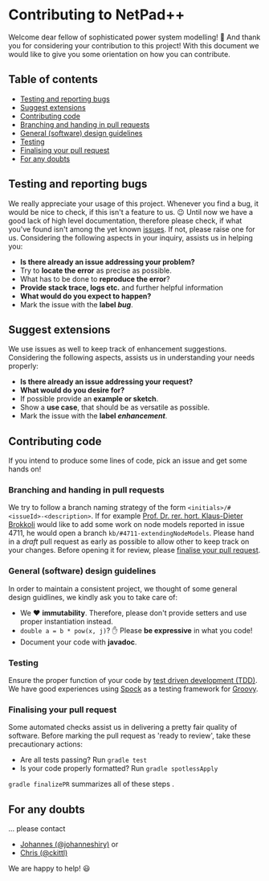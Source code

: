# Contributing to NetPad++
Welcome dear fellow of sophisticated power system modelling! :wave:
And thank you for considering your contribution to this project!
With this document we would like to give you some orientation on how you can contribute.

## Table of contents
* [Testing and reporting bugs](#testing-and-reporting-bugs)
* [Suggest extensions](#suggest-extensions)
* [Contributing code](#contributing-code)
* [Branching and handing in pull requests](#branching-and-handing-in-pull-requests)
* [General (software) design guidelines](#general-software-design-guidelines)
* [Testing](#testing)
* [Finalising your pull request](#finalising-your-pull-request)
* [For any doubts](#for-any-doubts)

## Testing and reporting bugs
We really appreciate your usage of this project.
Whenever you find a bug, it would be nice to check, if this isn't a feature to us. :wink:
Until now we have a good lack of high level documentation, therefore please check, if what you've found isn't among the yet known [issues](https://guides.github.com/features/issues/).
If not, please raise one for us.
Considering the following aspects in your inquiry, assists us in helping you:

* **Is there already an issue addressing your problem?**
* Try to **locate the error** as precise as possible.
* What has to be done to **reproduce the error**?
* **Provide stack trace, logs etc.** and further helpful information
* **What would do you expect to happen?**
* Mark the issue with the **label _bug_**.

## Suggest extensions
We use issues as well to keep track of enhancement suggestions.
Considering the following aspects, assists us in understanding your needs properly:

* **Is there already an issue addressing your request?**
* **What would do you desire for?**
* If possible provide an **example or sketch**.
* Show a **use case**, that should be as versatile as possible.
* Mark the issue with the **label _enhancement_**.

## Contributing code
If you intend to produce some lines of code, pick an issue and get some hands on!

### Branching and handing in pull requests
We try to follow a branch naming strategy of the form `<initials>/#<issueId>-<description>`.
If for example [Prof. Dr. rer. hort. Klaus-Dieter Brokkoli](https://www.instagram.com/prof_broccoli/) would like to add some work on node models reported in issue 4711, he would open a branch `kb/#4711-extendingNodeModels`.
Please hand in a _draft_ pull request as early as possible to allow other to keep track on your changes.
Before opening it for review, please [finalise your pull request](#finalising-your-pull-request).

### General (software) design guidelines
In order to maintain a consistent project, we thought of some general design guidlines, we kindly ask you to take care of:

* We :heart: **immutability**. Therefore, please don't provide setters and use proper instantiation instead.
* `double a = b * pow(x, j)`? :hand: Please **be expressive** in what you code!
* Document your code with **javadoc**.

### Testing
Ensure the proper function of your code by [test driven development (TDD)](https://www.guru99.com/test-driven-development.html).
We have good experiences using [Spock](http://spockframework.org/) as a testing framework for [Groovy](https://groovy-lang.org/).

### Finalising your pull request
Some automated checks assist us in delivering a pretty fair quality of software.
Before marking the pull request as 'ready to review', take these precautionary actions:

* Are all tests passing? Run `gradle test`
* Is your code properly formatted? Run `gradle spotlessApply`

`gradle finalizePR` summarizes all of these steps .

## For any doubts
... please contact
* [Johannes (@johanneshiry)](https://github.com/johanneshiry) or
* [Chris (@ckittl)](https://github.com/ckittl)

We are happy to help! :smiley:
